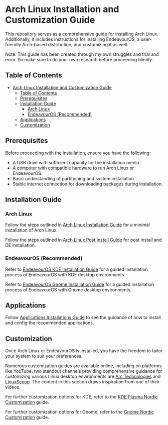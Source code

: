 # Arch Linux Installation and Customization Guide

This repository serves as a comprehensive guide for installing Arch Linux. Additionally, it includes instructions for installing EndeavourOS, a user-friendly Arch-based distribution, and customizing it as well.

Note: This guide has been created through my own struggles and trial and error. So make sure to do your own research before proceeding blindly.

## Table of Contents

- [Arch Linux Installation and Customization Guide](#arch-linux-installation-and-customization-guide)
  - [Table of Contents](#table-of-contents)
  - [Prerequisites](#prerequisites)
  - [Installation Guide](#installation-guide)
    - [Arch Linux](#arch-linux)
    - [EndeavourOS (Recommended)](#endeavouros-recommended)
  - [Applications](#applications)
  - [Customization](#customization)

## Prerequisites

Before proceeding with the installation, ensure you have the following:

- A USB drive with sufficient capacity for the installation media.
- A computer with compatible hardware to run Arch Linux or EndeavourOS.
- Basic understanding of partitioning and system installation.
- Stable internet connection for downloading packages during installation.

## Installation Guide

### Arch Linux

Follow the steps outlined in [Arch Linux Installation Guide](./arch_linux/installation_guide.md) for a minimal installation of Arch Linux.

Follow the steps outlined in [Arch Linux Post Install Guide](./arch_linux/post_install_guide.md) for post install and DE installation.

### EndeavourOS (Recommended)

Refer to [EndeavourOS KDE Installation Guide](./endeavouros/kde_installation_guide.md) for a guided installation process of EndeavourOS with KDE desktop environments.

Refer to [EndeavourOS Gnome Installation Guide](./endeavouros/gnome_installation_guide.md) for a guided installation process of EndeavourOS with Gnome desktop environments.

## Applications

Follow [Applications Installations Guide](./applications/installation_guide.md) to see the guidance of how to install and config the recommended applications.

## Customization

Once Arch Linux or EndeavourOS is installed, you have the freedom to tailor your system to suit your preferences.

Numerous customization guides are available online, including on platforms like YouTube. two standout channels providing comprehensive guidance for customizing various Linux desktop environments are [Arc Technologies](https://www.youtube.com/@ArcTechnologies) and [LinuxScoop](https://www.youtube.com/@linuxscoop). The content in this section draws inspiration from one of their videos.

For further customization options for KDE, refer to the [KDE Plasma Nordic Customization](./customization/kde/kde_Nordic.md) guide.

For further customization options for Gnome, refer to the [Gnome Nordic Customization](./customization/gnome/gnome_Nordic.md) guide.

